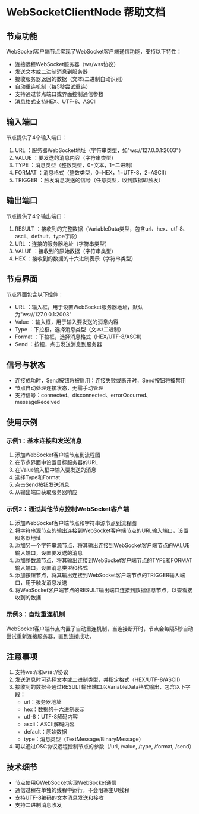 # WebSocketClientNode 帮助文档

## 节点功能
WebSocket客户端节点实现了WebSocket客户端通信功能，支持以下特性：

- 连接远程WebSocket服务器（ws/wss协议）
- 发送文本或二进制消息到服务器
- 接收服务器返回的数据（文本/二进制自动识别）
- 自动重连机制（每5秒尝试重连）
- 支持通过节点端口或界面控制通信参数
- 消息格式支持HEX、UTF-8、ASCII

## 输入端口
节点提供了4个输入端口：

1. URL ：服务器WebSocket地址（字符串类型，如"ws://127.0.0.1:2003"）
2. VALUE ：要发送的消息内容（字符串类型）
3. TYPE ：消息类型（整数类型，0=文本，1=二进制）
4. FORMAT ：消息格式（整数类型，0=HEX，1=UTF-8，2=ASCII）
5. TRIGGER ：触发消息发送的信号（任意类型，收到数据即触发）

## 输出端口
节点提供了4个输出端口：

1. RESULT ：接收到的完整数据（VariableData类型，包含url、hex、utf-8、ascii、default、type字段）
2. URL ：连接的服务器地址（字符串类型）
3. VALUE ：接收到的原始数据（字符串类型）
4. HEX ：接收到的数据的十六进制表示（字符串类型）

## 节点界面
节点界面包含以下控件：

- URL ：输入框，用于设置WebSocket服务器地址，默认为"ws://127.0.0.1:2003"
- Value ：输入框，用于输入要发送的消息内容
- Type ：下拉框，选择消息类型（文本/二进制）
- Format ：下拉框，选择消息格式（HEX/UTF-8/ASCII）
- Send ：按钮，点击发送消息到服务器

## 信号与状态
- 连接成功时，Send按钮将被启用；连接失败或断开时，Send按钮将被禁用
- 节点自动处理连接状态，无需手动管理
- 支持信号：connected、disconnected、errorOccurred、messageReceived

## 使用示例
### 示例1：基本连接和发送消息
1. 添加WebSocket客户端节点到流程图
2. 在节点界面中设置目标服务器的URL
3. 在Value输入框中输入要发送的消息
4. 选择Type和Format
5. 点击Send按钮发送消息
6. 从输出端口获取服务器响应

### 示例2：通过其他节点控制WebSocket客户端
1. 添加WebSocket客户端节点和字符串源节点到流程图
2. 将字符串源节点的输出连接到WebSocket客户端节点的URL输入端口，设置服务器地址
3. 添加另一个字符串源节点，将其输出连接到WebSocket客户端节点的VALUE输入端口，设置要发送的消息
4. 添加整数源节点，将其输出连接到WebSocket客户端节点的TYPE和FORMAT输入端口，设置消息类型和格式
5. 添加按钮节点，将其输出连接到WebSocket客户端节点的TRIGGER输入端口，用于触发消息发送
6. 将WebSocket客户端节点的RESULT输出端口连接到数据信息节点，以查看接收到的数据

### 示例3：自动重连机制
WebSocket客户端节点内置了自动重连机制，当连接断开时，节点会每隔5秒自动尝试重新连接服务器，直到连接成功。

## 注意事项
1. 支持ws://和wss://协议
2. 发送消息时可选择文本或二进制类型，并指定格式（HEX/UTF-8/ASCII）
3. 接收到的数据会通过RESULT输出端口以VariableData格式输出，包含以下字段：
   - url：服务器地址
   - hex：数据的十六进制表示
   - utf-8：UTF-8解码内容
   - ascii：ASCII解码内容
   - default：原始数据
   - type：消息类型（TextMessage/BinaryMessage）
4. 可以通过OSC协议远程控制节点的参数（/url, /value, /type, /format, /send）

## 技术细节
- 节点使用QWebSocket实现WebSocket通信
- 通信过程在单独的线程中运行，不会阻塞主UI线程
- 支持UTF-8编码的文本消息发送和接收
- 支持二进制消息收发